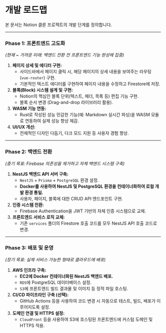 # 개발 로드맵

본 문서는 Notion 클론 프로젝트의 개발 단계를 정의합니다.

---

### **Phase 1: 프론트엔드 고도화**
*(현재 ~ 가까운 미래: 백엔드 전환 전 프론트엔드 기능 완성에 집중)*

1.  **페이지 상세 및 에디터 구현:**
    *   사이드바에서 페이지 클릭 시, 해당 페이지의 상세 내용을 보여주는 라우팅(`vue-router`) 구현.
    *   기본적인 텍스트 에디터를 구현하여 페이지 내용을 수정하고 Firestore에 저장.
2.  **블록(Block) 시스템 설계 및 구현:**
    *   Notion의 핵심인 블록 단위(텍스트, 헤더, 목록 등) 편집 기능 구현.
    *   블록 순서 변경 (Drag-and-drop 라이브러리 활용).
3.  **WASM 기능 연동:**
    *   Rust로 작성된 성능 민감한 기능(예: Markdown 실시간 파싱)을 WASM 모듈로 연동하여 실제 성능 향상 체감.
4.  **UI/UX 개선:**
    *   전체적인 디자인 다듬기, 다크 모드 지원 등 사용자 경험 향상.

---

### **Phase 2: 백엔드 전환**
*(중기 목표: Firebase 의존성을 제거하고 자체 백엔드 시스템 구축)*

1.  **NestJS 백엔드 API 서버 구축:**
    *   `NestJS` + `Prisma` + `PostgreSQL` 환경 설정.
    *   **Docker를 사용하여 NestJS 및 PostgreSQL 환경을 컨테이너화하여 로컬 개발 환경 통일.**
    *   사용자, 페이지, 블록에 대한 CRUD API 엔드포인트 구현.
2.  **인증 시스템 전환:**
    *   Firebase Authentication을 JWT 기반의 자체 인증 시스템으로 교체.
3.  **프론트엔드 서비스 로직 교체:**
    *   기존 `services` 폴더의 Firestore 호출 코드를 모두 NestJS API 호출 코드로 변경.

---

### **Phase 3: 배포 및 운영**
*(장기 목표: 실제 서비스 가능한 형태로 클라우드에 배포)*

1.  **AWS 인프라 구축:**
    *   **EC2에 Docker 컨테이너화된 NestJS 백엔드 배포.**
    *   `RDS`에 PostgreSQL 데이터베이스 설정.
    *   `S3`에 프론트엔드 빌드 결과물 및 이미지 등 정적 파일 호스팅.
2.  **CI/CD 파이프라인 구축 (선택):**
    *   GitHub Actions 등을 사용하여 코드 변경 시 자동으로 테스트, 빌드, 배포가 이루어지도록 설정.
3.  **도메인 연결 및 HTTPS 설정:**
    *   `CloudFront` 등을 사용하여 S3에 호스팅된 프론트엔드에 커스텀 도메인 및 HTTPS 적용.
